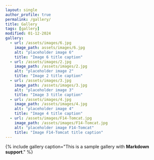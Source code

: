 ```yaml
---
layout: single
author_profile: true
permalink: /gallery/
title: Gallery
tags: [gallery]
modified: 01-12-2024
gallery:
  - url: /assets/images/6.jpg
    image_path: assets/images/6.jpg
    alt: "placeholder image 6"
    title: "Image 6 title caption"
  - url: /assets/images/2.jpg
    image_path: /assets/images/2.jpg
    alt: "placeholder image 2"
    title: "Image 2 title caption"
  - url: /assets/images/3.jpg
    image_path: /assets/images/3.jpg
    alt: "placeholder image 3"
    title: "Image 3 title caption"  
  - url: /assets/images/4.jpg
    image_path: /assets/images/4.jpg
    alt: "placeholder image 4"
    title: "Image 4 title caption"
  - url: /assets/images/F14-Tomcat.jpg
    image_path: /assets/images/F14-Tomcat.jpg
    alt: "placeholder image F14-Tomcat"
    title: "Image F14-Tomcat title caption"    
---
```


{% include gallery caption="This is a sample gallery with **Markdown support**." %}

